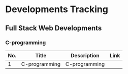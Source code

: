 # Developments Tracking

## Full Stack Web Developments

### C-programming

| No. | Title         | Description   | Link |
| --- | ------------- | ------------- | ---- |
| 1   | C-programming | C-programming |
